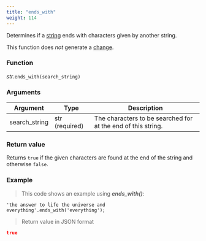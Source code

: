 ```yaml
---
title: "ends_with"
weight: 114
---
```


Determines if a [string](..) ends with characters given by another string.

This function does *not* generate a [change](../../../overview/changes).

### Function

*str*.`ends_with(search_string)`

### Arguments

Argument | Type | Description
-------- | ---- | -----------
search_string | str (required) | The characters to be searched for at the end of this string.

### Return value

Returns `true` if the given characters are found at the end of the string and otherwise `false`.

### Example

> This code shows an example using ***ends_with()***:

```thingsdb,json_response
'the answer to life the universe and everything'.ends_with('everything');
```

> Return value in JSON format

```json
true
```
